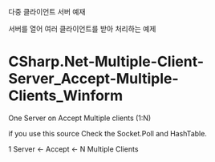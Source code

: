 다중 클라이언트 서버 예재

서버를 열어 여러 클라이언트를 받아 처리하는 예제

# CSharp.Net-Multiple-Client-Server_Accept-Multiple-Clients_Winform

One Server on Accept Multiple clients  (1:N)

if you use this source Check the Socket.Poll and HashTable.

1 Server <- Accept <- N Multiple Clients
